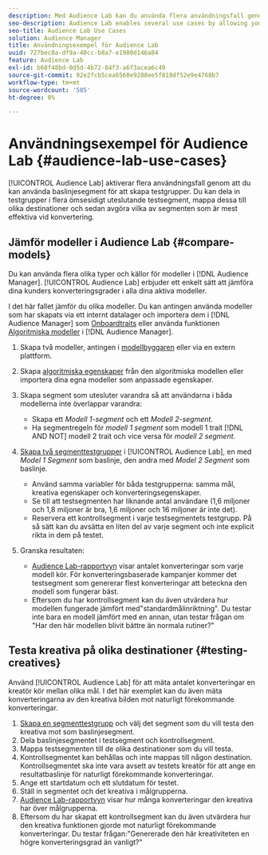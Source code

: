 ```yaml
---
description: Med Audience Lab kan du använda flera användningsfall genom att använda baslinjesegment för att skapa testgrupper. Du kan dela in testgrupper i flera ömsesidigt uteslutande testsegment, mappa dessa till olika destinationer och sedan avgöra vilka av segmenten som är mest effektiva vid konvertering.
seo-description: Audience Lab enables several use cases by allowing you to use baseline segments for creating test groups. You can divide test groups into several mutually exclusive test segments, map these to different destinations and then determine which of the segments are most effective in driving conversions.
seo-title: Audience Lab Use Cases
solution: Audience Manager
title: Användningsexempel för Audience Lab
uuid: 727bec8a-df9a-40cc-b8a7-e1980d146a84
feature: Audience Lab
exl-id: b68f48bd-0d5d-4b72-84f3-a6f3acea6c49
source-git-commit: 92e2fcb5cea6560e9288ee5f819df52e9e4768b7
workflow-type: tm+mt
source-wordcount: '585'
ht-degree: 0%

---
```


# Användningsexempel för Audience Lab {#audience-lab-use-cases}

[!UICONTROL Audience Lab] aktiverar flera användningsfall genom att du kan använda baslinjesegment för att skapa testgrupper. Du kan dela in testgrupper i flera ömsesidigt uteslutande testsegment, mappa dessa till olika destinationer och sedan avgöra vilka av segmenten som är mest effektiva vid konvertering.

## Jämför modeller i Audience Lab {#compare-models}

Du kan använda flera olika typer och källor för modeller i [!DNL Audience Manager]. [!UICONTROL Audience Lab] erbjuder ett enkelt sätt att jämföra dina kunders konverteringsgrader i alla dina aktiva modeller.

<!-- audience-lab-compare-models.xml -->

I det här fallet jämför du olika modeller. Du kan antingen använda modeller som har skapats via ett internt datalager och importera dem i [!DNL Audience Manager] som [Onboardtraits](../../features/traits/create-onboarded-rule-based-traits.md#create-rules-based-or-onboarded-traits) eller använda funktionen [Algoritmiska modeller](../../features/algorithmic-models/understanding-models.md) i [!DNL Audience Manager].

1. Skapa två modeller, antingen i [modellbyggaren](../../features/algorithmic-models/create-model.md) eller via en extern plattform.
1. Skapa [algoritmiska egenskaper](../../features/traits/create-algorithmic-traits.md) från den algoritmiska modellen eller importera dina egna modeller som anpassade egenskaper.
1. Skapa segment som utesluter varandra så att användarna i båda modellerna inte överlappar varandra:

   * Skapa ett *Modell 1-segment* och ett *Modell 2-segment*.
   * Ha segmentregeln för *modell 1 segment* som modell 1 trait [!DNL AND NOT] modell 2 trait och vice versa för *modell 2 segment*.

1. [Skapa två segmenttestgrupper](../../features/audience-lab/audience-lab-manage-test-groups.md#create-test-groups) i [!UICONTROL Audience Lab], en med *Model 1 Segment* som baslinje, den andra med *Model 2 Segment* som baslinje.

   * Använd samma variabler för båda testgrupperna: samma mål, kreativa egenskaper och konverteringsegenskaper.
   * Se till att testsegmenten har liknande antal användare (1,6 miljoner och 1,8 miljoner är bra, 1,6 miljoner och 16 miljoner är inte det).
   * Reservera ett kontrollsegment i varje testsegmentets testgrupp. På så sätt kan du avsätta en liten del av varje segment och inte explicit rikta in dem på testet.

1. Granska resultaten:

   * [Audience Lab-rapportvyn](../../features/audience-lab/audience-lab-reporting-view.md) visar antalet konverteringar som varje modell kör. För konverteringsbaserade kampanjer kommer det testsegment som genererar flest konverteringar att beteckna den modell som fungerar bäst.
   * Eftersom du har kontrollsegment kan du även utvärdera hur modellen fungerade jämfört med&quot;standardmålinriktning&quot;. Du testar inte bara en modell jämfört med en annan, utan testar frågan om &quot;Har den här modellen blivit bättre än normala rutiner?&quot;

## Testa kreativa på olika destinationer {#testing-creatives}

<!-- audience-lab-creatives-across-destinations.xml -->

Använd [!UICONTROL Audience Lab] för att mäta antalet konverteringar en kreatör kör mellan olika mål. I det här exemplet kan du även mäta konverteringarna av den kreativa bilden mot naturligt förekommande konverteringar.

1. [Skapa en segmenttestgrupp](../../features/audience-lab/audience-lab-manage-test-groups.md#create-test-groups) och välj det segment som du vill testa den kreativa mot som baslinjesegment.
1. Dela baslinjesegmentet i testsegment och kontrollsegment.
1. Mappa testsegmenten till de olika destinationer som du vill testa.
1. Kontrollsegmentet kan behållas och inte mappas till någon destination. Kontrollsegmentet ska inte vara avsett av testets kreatör för att ange en resultatbaslinje för naturligt förekommande konverteringar.
1. Ange ett startdatum och ett slutdatum för testet.
1. Ställ in segmentet och det kreativa i målgrupperna.
1. [Audience Lab-rapportvyn](../../features/audience-lab/audience-lab-reporting-view.md) visar hur många konverteringar den kreativa har över målgrupperna.
1. Eftersom du har skapat ett kontrollsegment kan du även utvärdera hur den kreativa funktionen gjorde mot naturligt förekommande konverteringar. Du testar frågan:&quot;Genererade den här kreativiteten en högre konverteringsgrad än vanligt?&quot;
